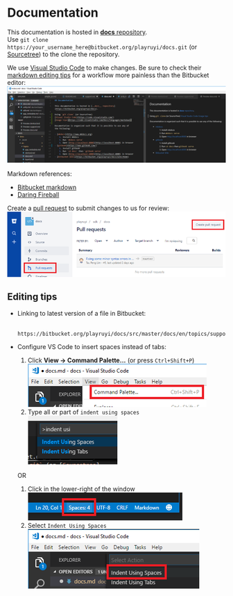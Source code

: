 # Documentation

This documentation is hosted in [__docs__ repository](https://bitbucket.org/playruyi/docs).  
Use `git clone https://your_username_here@bitbucket.org/playruyi/docs.git` (or [Sourcetree](https://www.sourcetreeapp.com/)) to the clone the repository.

We use [Visual Studio Code](https://code.visualstudio.com/) to make changes.  Be sure to check their [markdown editing tips](https://code.visualstudio.com/Docs/languages/markdown) for a workflow more painless than the Bitbucket editor:  
![](/docs/img/docs_vs_code_preview.png)

Markdown references:

- [Bitbucket markdown](https://bitbucket.org/tutorials/markdowndemo/overview)
- [Daring Fireball](https://daringfireball.net/projects/markdown/syntax)

Create a [pull request](https://bitbucket.org/playruyi/docs/pull-requests/) to submit changes to us for review:  
![](/docs/img/pull_requests.png)

## Editing tips

- Linking to latest version of a file in Bitbucket:

		https://bitbucket.org/playruyi/docs/src/master/docs/en/topics/support.md

- Configure VS Code to insert spaces instead of tabs:

	1. Click __View -> Command Palette...__ (or press `Ctrl+Shift+P`)  
	![](/docs/img/vscode_command.png)
	1. Type all or part of `indent using spaces`  
	![](/docs/img/vscode_indent_using.png)

	OR

	1. Click in the lower-right of the window  
	![](/docs/img/vscode_lower_right.png)
	1. Select `Indent Using Spaces`
	![](/docs/img/vscode_spaces.png)